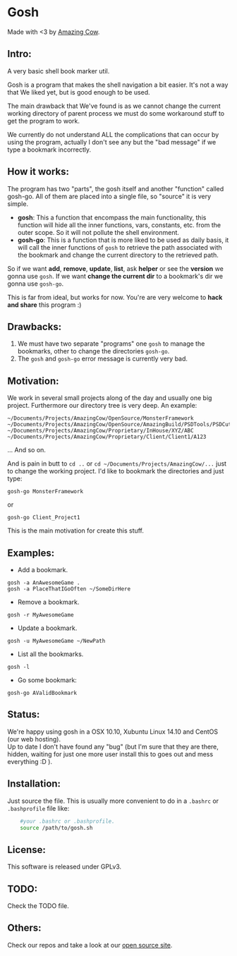 Gosh
====
Made with <3 by [Amazing Cow](http://www.amazingcow.com).

## Intro:
A very basic shell book marker util.  

Gosh is a program that makes the shell navigation a bit easier. It's not a way that We liked yet, but is good enough to be used.

The main drawback that We've found is as we cannot change the current working directory of parent process we must do some workaround stuff to get the program to work.

We currently do not understand ALL the complications that can occur by using the program, actually I don't see any but the "bad message" if we type a bookmark incorrectly.

## How it works:
The program has two "parts", the gosh itself and another "function" called gosh-go. All of them are placed into a single file, so "source" it
is very simple.

* **gosh**: This a function that encompass the main functionality, this function will hide all the inner functions, vars, constants, etc. from the outer scope. So it will not pollute the shell environment.
* **gosh-go**: This is a function that is more liked to be used as daily basis, it will call the inner functions of ```gosh``` to retrieve the path associated with the bookmark and change the current directory to the retrieved path.

So if we want **add**, **remove**, **update**, **list**, ask **helper** or see the **version** we gonna use ```gosh```. If we want **change the current dir** to a bookmark's dir we gonna use ```gosh-go```.

This is far from ideal, but works for now. You're are very welcome to **hack and share** this program :)

Drawbacks:
-----
1. We must have two separate "programs" one ```gosh``` to manage the bookmarks, other to change the directories ```gosh-go```.
2. The ```gosh``` and ```gosh-go``` error message is currently very bad.

Motivation:
-----
We work in several small projects along of the day and usually one big project. 
Furthermore our directory tree is very deep. 
An example: 


```
~/Documents/Projects/AmazingCow/OpenSource/MonsterFramework
~/Documents/Projects/AmazingCow/OpenSource/AmazingBuild/PSDTools/PSDCutter
~/Documents/Projects/AmazingCow/Proprietary/InHouse/XYZ/ABC
~/Documents/Projects/AmazingCow/Proprietary/Client/Client1/A123
```

... And so on.

And is pain in butt to ```cd ..``` or ```cd ~/Documents/Projects/AmazingCow/...```
just to change the working project. I'd like to bookmark the directories
and just type: 

```gosh-go MonsterFramework```

or 

```gosh-go Client_Project1```

This is the main motivation for create this stuff.

## Examples:
* Add a bookmark.
        
```
gosh -a AnAwesomeGame .
gosh -a PlaceThatIGoOften ~/SomeDirHere
```
    
* Remove a bookmark.

```
gosh -r MyAwesomeGame 
```

* Update a bookmark.

```
gosh -u MyAwesomeGame ~/NewPath
```
    
* List all the bookmarks.
    
```
gosh -l 
```
    
* Go some bookmark:
    
```
gosh-go AValidBookmark
```
    
## Status:
We're happy using gosh in a OSX 10.10, Xubuntu Linux 14.10 and CentOS (our web hosting).      
Up to date I don't have found any "bug" (but I'm sure that they are there, hidden, waiting for just one more user install this to goes out and mess everything :D ).

## Installation:
Just source the file. This is usually more convenient to do in a ```.bashrc``` or ```.bashprofile``` file like:

``` bash
    #your .bashrc or .bashprofile.
    source /path/to/gosh.sh
```

## License:
This software is released under GPLv3.

## TODO:
Check the TODO file.

## Others:
Check our repos and take a look at our [open source site](http://opensource.amazingcow.com).
